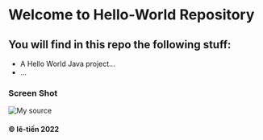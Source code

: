 # Welcome to Hello-World Repository
## You will find in this repo the following stuff:

* A Hello World Java project...
* ... 
### Screen Shot 
![My source](https://github.com/levantien2k4/hello-world/blob/main/images)
####   © lê-tiến 2022